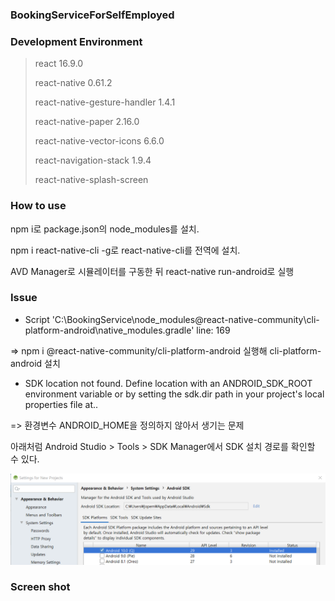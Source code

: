 ### BookingServiceForSelfEmployed

### Development Environment

> react 16.9.0
>
> react-native 0.61.2
>
> react-native-gesture-handler 1.4.1
>
> react-native-paper 2.16.0
>
> react-native-vector-icons 6.6.0
>
> react-navigation-stack 1.9.4
>
> react-native-splash-screen


### How to use

npm i로 package.json의 node_modules를 설치.

npm i react-native-cli -g로 react-native-cli를 전역에 설치.

AVD Manager로 시뮬레이터를 구동한 뒤 react-native run-android로 실행


### Issue 

* Script 'C:\BookingService\node_modules\@react-native-community\cli-platform-android\native_modules.gradle' line: 169

=> npm i @react-native-community/cli-platform-android 실행해 cli-platform-android 설치

* SDK location not found. Define location with an ANDROID_SDK_ROOT environment variable or by setting the sdk.dir path in your project's local properties file at..

=> 환경변수 ANDROID_HOME을 정의하지 않아서 생기는 문제

아래처럼 Android Studio > Tools > SDK Manager에서 SDK 설치 경로를 확인할 수 있다.

<img src="screenshots/sdkpath.png" />

### Screen shot
